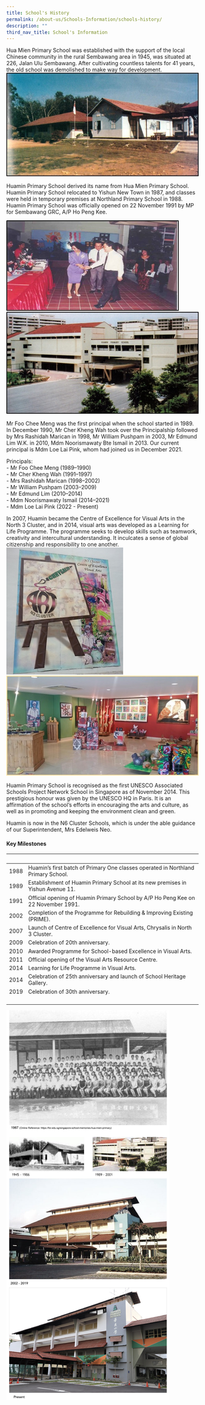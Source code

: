 ```yaml
---
title: School's History
permalink: /about-us/Schools-Information/schools-history/
description: ""
third_nav_title: School's Information
---
```

Hua Mien Primary School was established with the support of the local Chinese community in the rural Sembawang area in 1945, was situated at 226, Jalan Ulu Sembawang. After cultivating countless talents for 41 years, the old school was demolished to make way for development.
![](/images/huaminpri8.jpg)

Huamin Primary School derived its name from Hua Mien Primary School. Huamin Primary School relocated to Yishun New Town in 1987, and classes were held in temporary premises at Northland Primary School in 1988. Huamin Primary School was officially opened on 22 November 1991 by MP for Sembawang GRC, A/P Ho Peng Kee.

![](/images/huaminpri4.jpg)
![](/images/huaminpri3.jpg)

Mr Foo Chee Meng was the first principal when the school started in 1989. In December 1990, Mr Cher Kheng Wah took over the Principalship followed by Mrs Rashidah Marican in 1998, Mr William Pushpam in 2003, Mr Edmund Lim W.K. in 2010, Mdm Noorismawaty Bte Ismail in 2013. Our current principal is Mdm Loe Lai Pink, whom had joined us in December 2021.

Principals:  
\- Mr Foo Chee Meng (1989–1990)  <br> 
\- Mr Cher Kheng Wah (1991–1997)  <br>
\- Mrs Rashidah Marican (1998–2002)  <br>
\- Mr William Pushpam (2003–2009)  <br>
\- Mr Edmund Lim (2010–2014)  <br>
\- Mdm Noorismawaty Ismail (2014–2021) <br>
\- Mdm Loe Lai Pink (2022 - Present)

In 2007, Huamin became the Centre of Excellence for Visual Arts in the North 3 Cluster, and in 2014, visual arts was developed as a Learning for Life Programme. The programme seeks to develop skills such as teamwork, creativity and intercultural understanding. It inculcates a sense of global citizenship and responsibility to one another.
![](/images/huaminpri7.jpg)
![](/images/huaminpri6.jpg)

Huamin Primary School is recognised as the first UNESCO Associated Schools Project Network School in Singapore as of November 2014.&nbsp;This prestigious honour was given by the UNESCO HQ in Paris. It is an affirmation of the school’s efforts in encouraging the arts and culture, as well as in promoting and keeping the environment clean and green.

Huamin is now in the N6 Cluster Schools, which is under the able guidance of our Superintendent, Mrs Edelweis Neo.

#### **Key Milestones**

| &nbsp; | &nbsp; |
| --- | --- |
| 1988 | Huamin’s first batch of Primary One classes operated in Northland Primary School. |
| 1989 | Establishment of Huamin Primary School at its new premises in Yishun Avenue 11. |
| 1991 | Official opening of Huamin Primary School by A/P Ho Peng Kee on 22 November 1991. |
| 2002 | Completion of the Programme for Rebuilding &amp; Improving Existing (PRIME). |
| 2007 | Launch of Centre of Excellence for Visual Arts, Chrysalis in North 3 Cluster. |
| 2009 | Celebration of 20th anniversary. |
| 2010 | Awarded Programme for School-based Excellence in Visual Arts. |
| 2011 | Official opening of the Visual Arts Resource Centre. |
| 2014 | Learning for Life Programme in Visual Arts. |
| 2014 | Celebration of 25th anniversary and launch of School Heritage Gallery. |
| 2019 | Celebration of 30th anniversary. |
| &nbsp; | &nbsp; |

![](/images/schools%20history(updated).png)